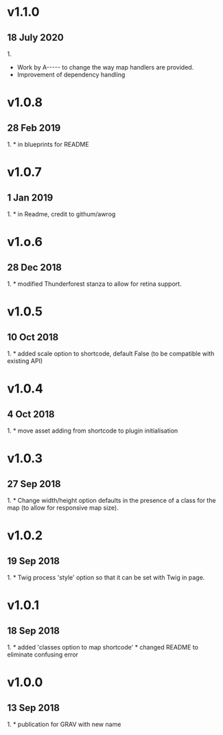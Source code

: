# v1.1.0
## 18 July 2020
1.[](#Enhancement)
   * Work by A----- to change the way map handlers are provided.
   * Improvement of dependency handling
   
# v1.0.8
## 28 Feb 2019
1.[](#typo)
    * in blueprints for README

# v1.0.7
## 1 Jan 2019
1.[](#typo)
    * in Readme, credit to githum/awrog

# v1.o.6
## 28 Dec 2018
1.[](#enhancement)
    * modified Thunderforest stanza to allow for retina support.

# v1.0.5
## 10 Oct 2018
1.[](#enhancement)
    * added scale option to shortcode, default False (to be compatible with existing API)

# v1.0.4
## 4 Oct 2018
1.[](#update)
    * move asset adding from shortcode to plugin initialisation

# v1.0.3
## 27 Sep 2018
1.[](#update)
    * Change width/height option defaults in the presence of a class for the map (to allow for responsive map size).

# v1.0.2
## 19 Sep 2018
1.[](#update)
    * Twig process 'style' option so that it can be set with Twig in page.

# v1.0.1
## 18 Sep 2018
1.[](#update)
    * added 'classes option to map shortcode'
    * changed README to eliminate confusing error

# v1.0.0
## 13 Sep 2018
1.[](#initial)
    * publication for GRAV with new name
